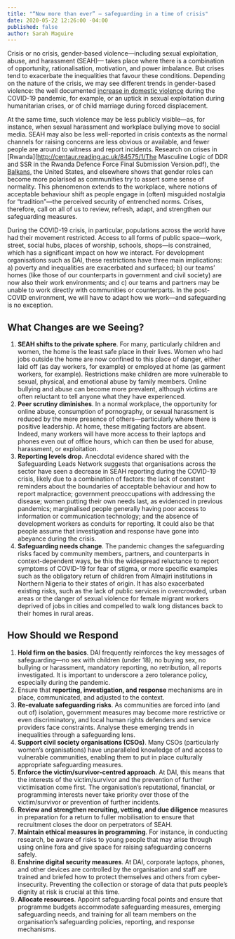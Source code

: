 ```yaml
---
title: "“Now more than ever” – safeguarding in a time of crisis"
date: 2020-05-22 12:26:00 -04:00
published: false
author: Sarah Maguire
---
```


Crisis or no crisis, gender-based violence—including sexual exploitation, abuse, and harassment (SEAH)—  takes place where there is a combination of opportunity, rationalisation, motivation, and power imbalance. But crises tend to exacerbate the inequalities that favour these conditions. Depending on the nature of the crisis, we may see different trends in gender-based violence: the well documented [increase in domestic violence](https://www.cfr.org/in-brief/double-pandemic-domestic-violence-age-covid-19) during the COVID-19 pandemic, for example, or an uptick in sexual exploitation during humanitarian crises, or of child marriage during forced displacement. 

At the same time, such violence may be less publicly visible—as, for instance, when sexual harassment and workplace bullying move to social media. SEAH may also be less well-reported in crisis contexts as the normal channels for raising concerns are less obvious or available, and fewer people are around to witness and report incidents. Research on crises in [Rwanda](http://centaur.reading.ac.uk/84575/1/The Masculine Logic of DDR and SSR in the Rwanda Defence Force Final Submission Version.pdf), the [Balkans](https://oxfamilibrary.openrepository.com/bitstream/handle/10546/121140/bk-violence-against-women-010198-en.pdf?sequence=1&isAllowed=y), the United States, and elsewhere shows that gender roles can become more polarised as communities try to assert some sense of normality. This phenomenon extends to the workplace, where notions of acceptable behaviour shift as people engage in (often) misguided nostalgia for “tradition”—the perceived security of entrenched norms. 
Crises, therefore, call on all of us to review, refresh, adapt, and strengthen our safeguarding measures. 

During the COVID-19 crisis, in particular, populations across the world have had their movement restricted. Access to all forms of public space—work, street, social hubs, places of worship, schools, shops—is constrained, which has a significant impact on how we interact. For development organisations such as DAI, these restrictions have three main implications: a) poverty and inequalities are exacerbated and surfaced; b) our teams’ homes (like those of our counterparts in government and civil society) are now also their work environments; and c) our teams and partners may be unable to work directly with communities or counterparts. In the post-COVID environment, we will have to adapt how we work—and safeguarding is no exception. 
 
 ## What Changes are we Seeing?

1. **SEAH shifts to the private sphere**. For many, particularly children and women, the home is the least safe place in their lives. Women who had jobs outside the home are now confined to this place of danger, either laid off (as day workers, for example) or employed at home (as garment workers, for example). Restrictions make children are more vulnerable to sexual, physical, and emotional abuse by family members. Online bullying and abuse can become more prevalent, although victims are often reluctant to tell anyone what they have experienced. 
2. **Peer scrutiny diminishes**. In a normal workplace, the opportunity for online abuse, consumption of pornography, or sexual harassment is reduced by the mere presence of others—particularly where there is positive leadership. At home, these mitigating factors are absent. Indeed, many workers will have more access to their laptops and phones even out of office hours, which can then be used for abuse, harassment, or exploitation. 
3. **Reporting levels drop**. Anecdotal evidence shared with the Safeguarding Leads Network suggests that organisations across the sector have seen a decrease in SEAH reporting during the COVID-19 crisis, likely due to a combination of factors: the lack of constant reminders about the boundaries of acceptable behaviour and how to report malpractice; government preoccupations with addressing the disease; women putting their own needs last, as evidenced in previous pandemics; marginalised people generally having poor access to information or communication technology; and the absence of development workers as conduits for reporting. It could also be that people assume that investigation and response have gone into abeyance during the crisis. 
4. **Safeguarding needs change**. The pandemic changes the safeguarding risks faced by community members, partners, and counterparts in context-dependent ways, be this the widespread reluctance to report symptoms of COVID-19 for fear of stigma, or more specific examples such as the obligatory return of children from Almajiri institutions in Northern Nigeria to their states of origin. It has also exacerbated existing risks, such as the lack of public services in overcrowded, urban areas or the danger of sexual violence for female migrant workers deprived of jobs in cities and compelled to walk long distances back to their homes in rural areas. 

## How Should we Respond

1. **Hold firm on the basics**. DAI frequently reinforces the key messages of safeguarding—no sex with children (under 18), no buying sex, no bullying or harassment, mandatory reporting, no retribution, all reports investigated. It is important to underscore a zero tolerance policy, especially during the pandemic. 
2. Ensure that **reporting, investigation, and response** mechanisms are in place, communicated, and adjusted to the context. 
3. **Re-evaluate safeguarding risks**. As communities are forced into (and out of) isolation, government measures may become more restrictive or even discriminatory, and local human rights defenders and service providers face constraints. Analyse these emerging trends in inequalities through a safeguarding lens. 
4. **Support civil society organisations (CSOs)**. Many CSOs (particularly women’s organisations) have unparalleled knowledge of and access to vulnerable communities, enabling them to put in place culturally appropriate safeguarding measures. 
5. **Enforce the victim/survivor-centred approach**. At DAI, this means that the interests of the victim/survivor and the prevention of further victimisation come first. The organisation’s reputational, financial, or programming interests never take priority over those of the victim/survivor or prevention of further incidents. 
6. **Review and strengthen recruiting, vetting, and due diligence** measures in preparation for a return to fuller mobilisation to ensure that recruitment closes the door on perpetrators of SEAH. 
7. **Maintain ethical measures in programming**. For instance, in conducting research, be aware of risks to young people that may arise through using online fora and give space for raising safeguarding concerns safely. 
8. **Enshrine digital security measures**. At DAI, corporate laptops, phones, and other devices are controlled by the organisation and staff are trained and briefed how to protect themselves and others from cyber-insecurity. Preventing the collection or storage of data that puts people’s dignity at risk is crucial at this time. 
9. **Allocate resources**. Appoint safeguarding focal points and ensure that programme budgets accommodate safeguarding measures, emerging safeguarding needs, and training for all team members on the organisation’s safeguarding policies, reporting, and response mechanisms. 
